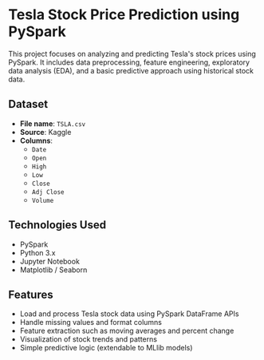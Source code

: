 # Tesla Stock Price Prediction using PySpark

This project focuses on analyzing and predicting Tesla's stock prices using PySpark. It includes data preprocessing, feature engineering, exploratory data analysis (EDA), and a basic predictive approach using historical stock data.

## Dataset

- **File name**: `TSLA.csv`
- **Source**: Kaggle
- **Columns**:  
  - `Date`  
  - `Open`  
  - `High`  
  - `Low`  
  - `Close`  
  - `Adj Close`  
  - `Volume`  


## Technologies Used

- PySpark
- Python 3.x
- Jupyter Notebook
- Matplotlib / Seaborn

## Features

- Load and process Tesla stock data using PySpark DataFrame APIs
- Handle missing values and format columns
- Feature extraction such as moving averages and percent change
- Visualization of stock trends and patterns
- Simple predictive logic (extendable to MLlib models)
